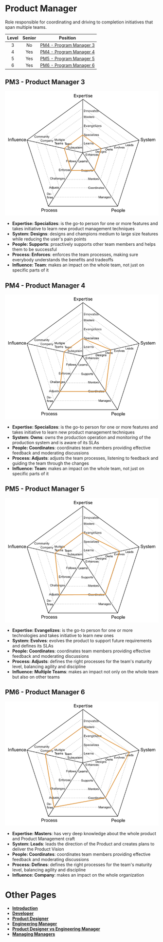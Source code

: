 # Product Manager

Role responsible for coordinating and driving to completion initiatives that span multiple teams.

| Level | Senior |                      Position                       |
| :---: | :----: | :-------------------------------------------------: |
|   3   |   No   | [PM4 - Program Manager 3](#pm3---product-manager-3) |
|   4   |  Yes   | [PM4 - Program Manager 4](#pm4---product-manager-4) |
|   5   |  Yes   | [PM5 - Program Manager 5](#pm5---product-manager-5) |
|   6   |  Yes   | [PM6 - Program Manager 6](#pm6---product-manager-6) |

## PM3 - Product Manager 3

<picture>
  <source media="(prefers-color-scheme: dark)" srcset="/charts/productmanager-3-dark.png">
  <source media="(prefers-color-scheme: light)" srcset="/charts/productmanager-3.png">
  <img alt="Product Manager 3" src="/charts/productmanager-3.png">
</picture>

- **Expertise: Specializes**: is the go-to person for one or more features and takes initiative to learn new product management techniques
- **System: Designs**: designs and champions medium to large size features while reducing the user's pain points
- **People: Supports**: proactively supports other team members and helps them to be successful
- **Process: Enforces**: enforces the team processes, making sure everybody understands the benefits and tradeoffs
- **Influence: Team**: makes an impact on the whole team, not just on specific parts of it

## PM4 - Product Manager 4

<picture>
  <source media="(prefers-color-scheme: dark)" srcset="/charts/productmanager-4-dark.png">
  <source media="(prefers-color-scheme: light)" srcset="/charts/productmanager-4.png">
  <img alt="Product Manager 4" src="/charts/productmanager-4.png">
</picture>

- **Expertise: Specializes**: is the go-to person for one or more features and takes initiative to learn new product management techniques
- **System: Owns**: owns the production operation and monitoring of the production system and is aware of its SLAs
- **People: Coordinates**: coordinates team members providing effective feedback and moderating discussions
- **Process: Adjusts**: adjusts the team processes, listening to feedback and guiding the team through the changes
- **Influence: Team**: makes an impact on the whole team, not just on specific parts of it

## PM5 - Product Manager 5

<picture>
  <source media="(prefers-color-scheme: dark)" srcset="/charts/productmanager-5-dark.png">
  <source media="(prefers-color-scheme: light)" srcset="/charts/productmanager-5.png">
  <img alt="Product Manager 5" src="/charts/productmanager-5.png">
</picture>

- **Expertise: Evangelizes**: is the go-to person for one or more technologies and takes initiative to learn new ones
- **System: Evolves**: evolves the product to support future requirements and defines its SLAs
- **People: Coordinates**: coordinates team members providing effective feedback and moderating discussions
- **Process: Adjusts**: defines the right processes for the team's maturity level, balancing agility and discipline
- **Influence: Multiple Teams**: makes an impact not only on the whole team but also on other teams

## PM6 - Product Manager 6

<picture>
  <source media="(prefers-color-scheme: dark)" srcset="/charts/productmanager-6-dark.png">
  <source media="(prefers-color-scheme: light)" srcset="/charts/productmanager-6.png">
  <img alt="Product Manager 6" src="/charts/productmanager-6.png">
</picture>

- **Expertise: Masters**: has very deep knowledge about the whole product and Product Management craft
- **System: Leads**: leads the direction of the Product and creates plans to deliver the Product Vision
- **People: Coordinates**: coordinates team members providing effective feedback and moderating discussions
- **Process: Defines**: defines the right processes for the team's maturity level, balancing agility and discipline
- **Influence: Company**: makes an impact on the whole organization

# Other Pages

- [**Introduction**](README.md)
- [**Developer**](Developer.md)
- [**Product Designer**](ProductDesigner.md)
- [**Engineering Manager**](EngineeringManager.md)
- [**Product Designer vs Engineering Manager**](ProductDesigner-EngineeringManager.md)
- [**Managing Managers**](Managing-Managers.md)
